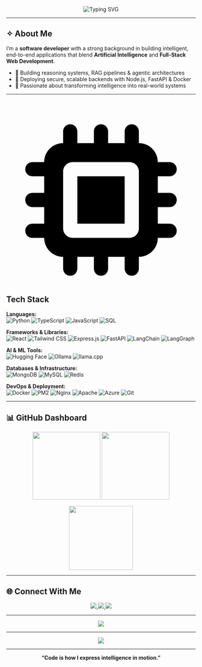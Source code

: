 <p align="center">
  <img src="https://readme-typing-svg.herokuapp.com?font=Poppins&weight=600&size=25&pause=1000&color=00FFFF&center=true&vCenter=true&width=600&lines=✦+Hi%2C+I'm+Krishna+Bhagavan;AI+%2B+Full-Stack+Developer;⚡+Building+Intelligent+%26+Scalable+Systems" alt="Typing SVG" />
</p>

---

## ✧ About Me
I’m a **software developer** with a strong background in building intelligent, end-to-end applications that blend **Artificial Intelligence** and **Full-Stack Web Development**.

- 🔹 Building reasoning systems, RAG pipelines & agentic architectures  
- 🔹 Deploying secure, scalable backends with Node.js, FastAPI & Docker  
- 🔹 Passionate about transforming intelligence into real-world systems  

---

##  <svg xmlns="http://www.w3.org/2000/svg" viewBox="0 0 640 640"><!--!Font Awesome Free v7.1.0 by @fontawesome - https://fontawesome.com License - https://fontawesome.com/license/free Copyright 2025 Fonticons, Inc.--><path d="M240 88C240 74.7 229.3 64 216 64C202.7 64 192 74.7 192 88L192 128C156.7 128 128 156.7 128 192L88 192C74.7 192 64 202.7 64 216C64 229.3 74.7 240 88 240L128 240L128 296L88 296C74.7 296 64 306.7 64 320C64 333.3 74.7 344 88 344L128 344L128 400L88 400C74.7 400 64 410.7 64 424C64 437.3 74.7 448 88 448L128 448C128 483.3 156.7 512 192 512L192 552C192 565.3 202.7 576 216 576C229.3 576 240 565.3 240 552L240 512L296 512L296 552C296 565.3 306.7 576 320 576C333.3 576 344 565.3 344 552L344 512L400 512L400 552C400 565.3 410.7 576 424 576C437.3 576 448 565.3 448 552L448 512C483.3 512 512 483.3 512 448L552 448C565.3 448 576 437.3 576 424C576 410.7 565.3 400 552 400L512 400L512 344L552 344C565.3 344 576 333.3 576 320C576 306.7 565.3 296 552 296L512 296L512 240L552 240C565.3 240 576 229.3 576 216C576 202.7 565.3 192 552 192L512 192C512 156.7 483.3 128 448 128L448 88C448 74.7 437.3 64 424 64C410.7 64 400 74.7 400 88L400 128L344 128L344 88C344 74.7 333.3 64 320 64C306.7 64 296 74.7 296 88L296 128L240 128L240 88zM224 192L416 192C433.7 192 448 206.3 448 224L448 416C448 433.7 433.7 448 416 448L224 448C206.3 448 192 433.7 192 416L192 224C192 206.3 206.3 192 224 192zM240 240L240 400L400 400L400 240L240 240z"/> </svg> Tech Stack

**Languages:**  
![Python](https://img.shields.io/badge/Python-3776AB?style=for-the-badge&logo=python&logoColor=white)
![TypeScript](https://img.shields.io/badge/TypeScript-3178C6?style=for-the-badge&logo=typescript&logoColor=white)
![JavaScript](https://img.shields.io/badge/JavaScript-F7DF1E?style=for-the-badge&logo=javascript&logoColor=black)
![SQL](https://img.shields.io/badge/SQL-003B57?style=for-the-badge&logo=postgresql&logoColor=white)

**Frameworks & Libraries:**  
![React](https://img.shields.io/badge/React-20232A?style=for-the-badge&logo=react&logoColor=61DAFB)
![Tailwind CSS](https://img.shields.io/badge/Tailwind_CSS-06B6D4?style=for-the-badge&logo=tailwindcss&logoColor=white)
![Express.js](https://img.shields.io/badge/Express.js-000000?style=for-the-badge&logo=express&logoColor=white)
![FastAPI](https://img.shields.io/badge/FastAPI-009688?style=for-the-badge&logo=fastapi&logoColor=white)
![LangChain](https://img.shields.io/badge/LangChain-2C2C2C?style=for-the-badge&logo=chainlink&logoColor=white)
![LangGraph](https://img.shields.io/badge/LangGraph-111827?style=for-the-badge&logo=graphene&logoColor=00FFFF)

**AI & ML Tools:**  
![Hugging Face](https://img.shields.io/badge/HuggingFace-FFD21E?style=for-the-badge&logo=huggingface&logoColor=black)
![Ollama](https://img.shields.io/badge/Ollama-000000?style=for-the-badge&logo=ollama&logoColor=white)
![llama.cpp](https://img.shields.io/badge/llama.cpp-444444?style=for-the-badge&logo=gnu&logoColor=white)

**Databases & Infrastructure:**  
![MongoDB](https://img.shields.io/badge/MongoDB-47A248?style=for-the-badge&logo=mongodb&logoColor=white)
![MySQL](https://img.shields.io/badge/MySQL-4479A1?style=for-the-badge&logo=mysql&logoColor=white)
![Redis](https://img.shields.io/badge/Redis-DC382D?style=for-the-badge&logo=redis&logoColor=white)

**DevOps & Deployment:**  
![Docker](https://img.shields.io/badge/Docker-2496ED?style=for-the-badge&logo=docker&logoColor=white)
![PM2](https://img.shields.io/badge/PM2-2B037A?style=for-the-badge&logo=pm2&logoColor=white)
![Nginx](https://img.shields.io/badge/Nginx-009639?style=for-the-badge&logo=nginx&logoColor=white)
![Apache](https://img.shields.io/badge/Apache-D22128?style=for-the-badge&logo=apache&logoColor=white)
![Azure](https://img.shields.io/badge/Azure_Cloud-0078D4?style=for-the-badge&logo=microsoftazure&logoColor=white)
![Git](https://img.shields.io/badge/Git-F05032?style=for-the-badge&logo=git&logoColor=white)

---

## 📊 GitHub Dashboard

<p align="center">
  <img src="https://github-readme-stats.vercel.app/api?username=KRISHNA-BHAGAVAN&show_icons=true&theme=radical&hide_border=true&bg_color=0D1117&title_color=00FFFF&icon_color=79ff97" height="180em" />
  <img src="https://github-readme-stats.vercel.app/api/top-langs/?username=KRISHNA-BHAGAVAN&layout=compact&langs_count=6&theme=radical&hide_border=true&bg_color=0D1117&title_color=00FFFF" height="180em" />
</p>

<p align="center">
  <img src="https://github-readme-streak-stats.herokuapp.com/?user=KRISHNA-BHAGAVAN&theme=radical&hide_border=true&background=0D1117&ring=00FFFF&fire=79ff97&currStreakLabel=79ff97" height="170em" />
</p>

---

## 🌐 Connect With Me
<p align="center">
  <a href="https://github.com/KRISHNA-BHAGAVAN" target="_blank">
    <img src="https://img.shields.io/badge/GitHub-0D1117?style=for-the-badge&logo=github&logoColor=white" />
  </a>
  <a href="https://www.linkedin.com/in/krishnabhagavan/" target="_blank">
    <img src="https://img.shields.io/badge/LinkedIn-0A66C2?style=for-the-badge&logo=linkedin&logoColor=white" />
  </a>
  <a href="mailto:krishnabhagavan910@gmail.com">
    <img src="https://img.shields.io/badge/Email-FF4444?style=for-the-badge&logo=gmail&logoColor=white" />
  </a>
</p>

---

<p align="center">
  <img src="https://github-profile-trophy.vercel.app/?username=KRISHNA-BHAGAVAN&theme=onestar&margin-w=10&no-frame=true&column=7" />
</p>

---

<p align="center">
  <img src="https://github-readme-activity-graph.vercel.app/graph?username=KRISHNA-BHAGAVAN&bg_color=0D1117&color=00FFFF&line=79ff97&point=FFFFFF&hide_border=true" />
</p>

---

<p align="center">
  <b>“Code is how I express intelligence in motion.”</b>
</p>
